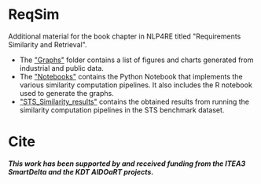 # ReqSim
Additional material for the book chapter in NLP4RE titled "Requirements Similarity and Retrieval".

- The ["Graphs"](https://github.com/a66as/ReqSim/tree/main/Graphs) folder contains a list of figures and charts generated from industrial and public data.
- The ["Notebooks"](https://github.com/a66as/ReqSim/tree/main/Notebooks) contains the Python Notebook that implements the various similarity computation pipelines. It also includes the R notebook used to generate the graphs.
- ["STS_Similarity_results"](https://github.com/a66as/ReqSim/tree/main/STS_Similarity_results) contains the obtained results from running the similarity computation pipelines in the STS benchmark dataset.

# Cite

**_This work has been supported by and received funding from the ITEA3 SmartDelta and the KDT AIDOaRT projects._**
